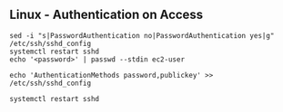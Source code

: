 ## Linux - Authentication on Access
```
sed -i "s|PasswordAuthentication no|PasswordAuthentication yes|g" /etc/ssh/sshd_config
systemctl restart sshd
echo '<password>' | passwd --stdin ec2-user
```

```
echo 'AuthenticationMethods password,publickey' >> /etc/ssh/sshd_config
```

```
systemctl restart sshd
```